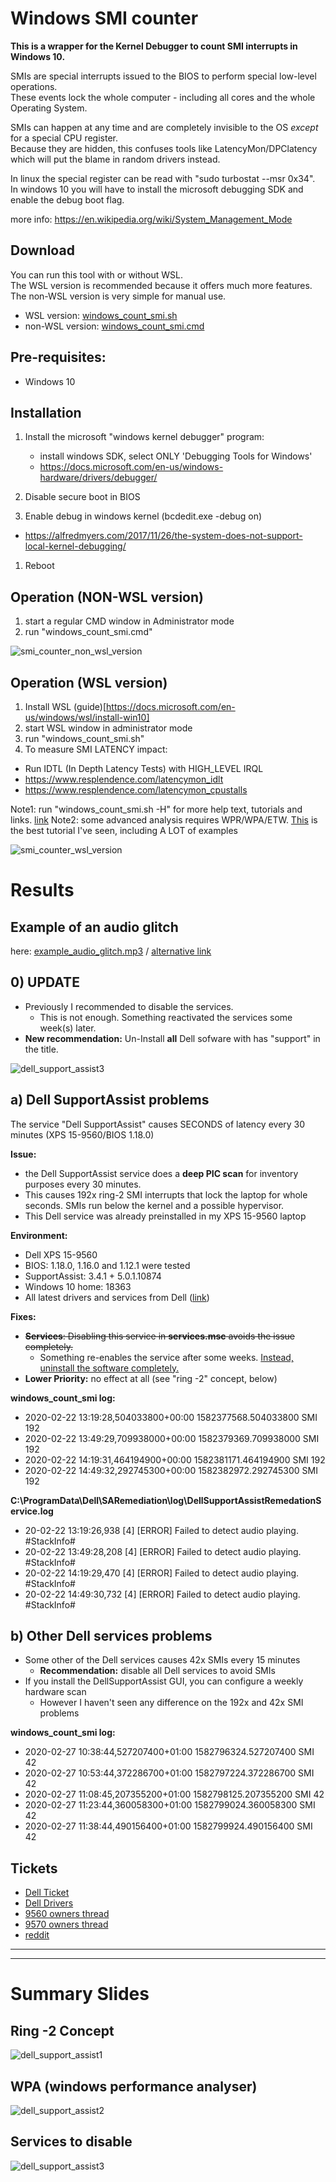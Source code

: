 # Windows SMI counter

**This is a wrapper for the Kernel Debugger to count SMI interrupts in Windows 10.**

SMIs are special interrupts issued to the BIOS to perform special low-level operations.\
These events lock the whole computer - including all cores and the whole Operating System.

SMIs can happen at any time and are completely invisible to the OS *except* for a special CPU register.\
Because they are hidden, this confuses tools like LatencyMon/DPClatency which will put the blame in random drivers instead.

In linux the special register can be read with "sudo turbostat --msr 0x34".\
In windows 10 you will have to install the microsoft debugging SDK and enable the debug boot flag.

more info:
https://en.wikipedia.org/wiki/System_Management_Mode

   
## Download

You can run this tool with or without WSL.\
The WSL version is recommended because it offers much more features.\
The non-WSL version is very simple for manual use.

* WSL version: [windows_count_smi.sh](windows_count_smi.sh)
* non-WSL version: [windows_count_smi.cmd](windows_count_smi.cmd)


## Pre-requisites:

* Windows 10

## Installation

1. Install the microsoft "windows kernel debugger" program:
   * install windows SDK, select ONLY 'Debugging Tools for Windows'
   * https://docs.microsoft.com/en-us/windows-hardware/drivers/debugger/

1. Disable secure boot in BIOS
1. Enable debug in windows kernel  (bcdedit.exe -debug on)
  * https://alfredmyers.com/2017/11/26/the-system-does-not-support-local-kernel-debugging/
1. Reboot

## Operation (NON-WSL version)


1. start a regular CMD window in Administrator mode
1. run "windows_count_smi.cmd"

![smi_counter_non_wsl_version](smi_counter_non_wsl_version.jpg?raw=true )

## Operation (WSL version)

1. Install WSL (guide)[https://docs.microsoft.com/en-us/windows/wsl/install-win10]
1. start WSL window in administrator mode
1. run "windows_count_smi.sh"
1. To measure SMI LATENCY impact:
  * Run IDTL (In Depth Latency Tests) with HIGH_LEVEL IRQL
  * https://www.resplendence.com/latencymon_idlt
  * https://www.resplendence.com/latencymon_cpustalls
   
Note1: run "windows_count_smi.sh -H" for more help text, tutorials and links. [link](https://github.com/pestrela/smi_counter/blob/master/windows_count_smi.sh)
Note2: some advanced analysis requires WPR/WPA/ETW. [This](https://superuser.com/questions/527401/troubleshoot-high-cpu-usage-by-the-system-process) is the best tutorial I've seen, including A LOT of examples 

![smi_counter_wsl_version](smi_counter_wsl_version.jpg?raw=true )

# Results

## Example of an audio glitch

here: [example_audio_glitch.mp3](example_audio_glitch.mp3) / [alternative link](https://www.dropbox.com/s/16fa74u45qw846y/example_audio_glitch.mp3?dl=0)

## 0) UPDATE

* Previously I recommended to disable the services. 
  * This is not enough. Something reactivated the services some week(s) later.
* **New recommendation:** Un-Install **all** Dell sofware with has "support" in the title.

![dell_support_assist3](dell_support_assist3.jpg?raw=true "Dell SMI")


## a) Dell SupportAssist problems

The service "Dell SupportAssist" causes SECONDS of latency every 30 minutes (XPS 15-9560/BIOS 1.18.0)
 
 
**Issue:**
* the Dell SupportAssist service does a **deep PIC scan** for inventory purposes every 30 minutes. 
* This causes 192x ring-2 SMI interrupts that lock the laptop for whole seconds. SMIs run below the kernel and a possible hypervisor.
* This Dell service was already preinstalled in  my XPS 15-9560 laptop


**Environment:**
* Dell XPS 15-9560
* BIOS: 1.18.0, 1.16.0 and 1.12.1 were tested
* SupportAssist: 3.4.1 + 5.0.1.10874
* Windows 10 home: 18363
* All latest drivers and services from Dell ([link](https://www.dell.com/support/home/ie/en/iedhs1/product-support/product/xps-15-9560-laptop/drivers))


**Fixes:**
* ~~**Services**: Disabling this service in **services.msc** avoids the issue completely.~~
  * Something re-enables the service after some weeks. [Instead, uninstall the software completely.](#0-update) 
* **Lower Priority:** no effect at all (see "ring -2" concept, below)


**windows_count_smi log:**
* 2020-02-22 13:19:28,504033800+00:00 1582377568.504033800 SMI 192
* 2020-02-22 13:49:29,709938000+00:00 1582379369.709938000 SMI 192
* 2020-02-22 14:19:31,464194900+00:00 1582381171.464194900 SMI 192
* 2020-02-22 14:49:32,292745300+00:00 1582382972.292745300 SMI 192

**C:\ProgramData\Dell\SARemediation\log\DellSupportAssistRemedationService.log**
* 20-02-22 13:19:26,938 [4] [ERROR] Failed to detect audio playing. #StackInfo#
* 20-02-22 13:49:28,208 [4] [ERROR] Failed to detect audio playing. #StackInfo#
* 20-02-22 14:19:29,470 [4] [ERROR] Failed to detect audio playing. #StackInfo#
* 20-02-22 14:49:30,732 [4] [ERROR] Failed to detect audio playing. #StackInfo#

## b) Other Dell services problems

* Some other of the Dell services causes 42x SMIs every 15 minutes
  * **Recommendation:** disable all Dell services to avoid SMIs
* If you install the DellSupportAssist GUI, you can configure a weekly hardware scan
  * However I haven't seen any difference on the 192x and 42x SMI problems


**windows_count_smi log:**
* 2020-02-27 10:38:44,527207400+01:00 1582796324.527207400 SMI 42
* 2020-02-27 10:53:44,372286700+01:00 1582797224.372286700 SMI 42
* 2020-02-27 11:08:45,207355200+01:00 1582798125.207355200 SMI 42
* 2020-02-27 11:23:44,360058300+01:00 1582799024.360058300 SMI 42
* 2020-02-27 11:38:44,490156400+01:00 1582799924.490156400 SMI 42


## Tickets

* [Dell Ticket](https://www.dell.com/community/XPS/Dell-SupportAssist-causes-SECONDS-of-latency-every-30m-XPS-15/m-p/7501047)
* [Dell Drivers](https://www.dell.com/support/home/ie/en/iedhs1/product-support/product/xps-15-9560-laptop/drivers)
* [9560 owners thread](http://forum.notebookreview.com/threads/xps-15-9560-owners-thread.800611/page-452#post-10988303/)
* [9570 owners thread](http://forum.notebookreview.com/threads/xps-15-9570-owners-thread.817008/page-292)
* [reddit](https://www.reddit.com/r/Dell/comments/ey06bu/dell_xps_15_9560_bios_smi_problems_seconds_of_smi/)



------------------------
------------------------
    
# Summary Slides
    
## Ring -2 Concept 
  
![dell_support_assist1](dell_support_assist1.jpg?raw=true "Dell SMI")

## WPA (windows performance analyser)

![dell_support_assist2](dell_support_assist2.jpg?raw=true "Dell SMI")

## Services to disable

![dell_support_assist3](dell_support_assist3.jpg?raw=true "Dell SMI")



